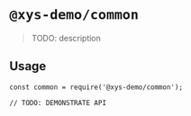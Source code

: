 # `@xys-demo/common`

> TODO: description

## Usage

```
const common = require('@xys-demo/common');

// TODO: DEMONSTRATE API
```
